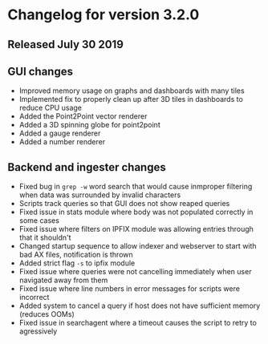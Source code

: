 # Changelog for version 3.2.0
  
## Released July 30 2019

## GUI changes
* Improved memory usage on graphs and dashboards with many tiles
* Implemented fix to properly clean up after 3D tiles in dashboards to reduce CPU usage
* Added the Point2Point vector renderer
* Added a 3D spinning globe for point2point
* Added a gauge renderer
* Added a number renderer

## Backend and ingester changes
* Fixed bug in `grep -w` word search that would cause inmproper filtering when data was surrounded by invalid characters
* Scripts track queries so that GUI does not show reaped queries
* Fixed issue in stats module where body was not populated correctly in some cases
* Fixed issue where filters on IPFIX module was allowing entries through that it shouldn't
* Changed startup sequence to allow indexer and webserver to start with bad AX files, notification is thrown
* Added strict flag `-s` to ipfix module
* Fixed issue where queries were not cancelling immediately when user navigated away from them
* Fixed issue where line numbers in error messages for scripts were incorrect
* Added system to cancel a query if host does not have sufficient memory (reduces OOMs)
* Fixed issue in searchagent where a timeout causes the script to retry to agressively
